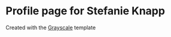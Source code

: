# Profile page for Stefanie Knapp

Created with the [Grayscale](http://startbootstrap.com/template-overviews/grayscale/) template
